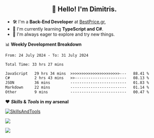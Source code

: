 <h2 align="center">👋 Hello! I'm Dimitris.</h2>

- 🛠 I'm a **Back-End Developer** at [BestPrice.gr](https://bestprice.gr),
- 🌱 I'm currently learning **TypeScript and C#**.
- 🧭 I'm always eager to explore and try new things.
  
📊 **Weekly Development Breakdown**

<!--START_SECTION:waka-->

```txt
From: 24 July 2024 - To: 31 July 2024

Total Time: 33 hrs 27 mins

JavaScript   29 hrs 34 mins  >>>>>>>>>>>>>>>>>>>>>>---   88.41 %
C#           2 hrs 43 mins   >>-----------------------   08.13 %
JSON         36 mins         -------------------------   01.83 %
Markdown     22 mins         -------------------------   01.14 %
Other        9 mins          -------------------------   00.47 %
```

<!--END_SECTION:waka-->

❤️ ***Skills* & *Tools* in my arsenal**

[![SkillsAndTools](https://skillicons.dev/icons?i=ts,js,html,css,nodejs,express,react,vite,tailwind,mongodb,postgres,jest,git,md,vscode,postman,figma,linux,bash,py,java,php&theme=light&perline=11)](https://skillicons.dev)


<a href="https://wakatime.com/@018db2c8-3e4e-4392-80be-2ef5619c010a"><img src="https://wakatime.com/badge/user/018db2c8-3e4e-4392-80be-2ef5619c010a.svg?style=plastic" /></a>

![](https://hit.yhype.me/github/profile?user_id=45003429)
